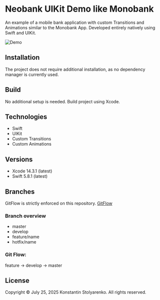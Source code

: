 # Neobank UIKit Demo like Monobank
An example of a mobile bank application with custom Transitions and Animations similar to the Monobank App.
Developed entirely natively using Swift and UIKit.

![Demo](demo.gif)

## Installation
The project does not require additional installation, as no dependency manager is currently used.

## Build
No additional setup is needed. Build project using Xcode.

## Technologies
* Swift
* UIKit
* Custom Transitions
* Custom Animations

## Versions
* Xcode 14.3.1 (latest)
* Swift 5.8.1 (latest)

## Branches
GitFlow is strictly enforced on this repository. [GitFlow](https://www.atlassian.com/git/tutorials/comparing-workflows/gitflow-workflow)

### Branch overview
* master
* develop
* feature/name
* hotfix/name

### Git Flow:
feature -> develop -> master

## License
Copyright © July 25, 2025 Konstantin Stolyarenko. All rights reserved.
